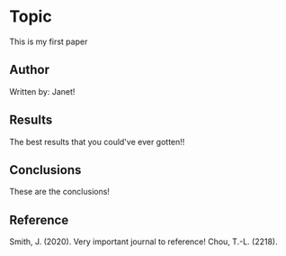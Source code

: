 # Topic
This is my first paper

## Author
Written by: Janet!

## Results 
The best results that you could've ever gotten!!

## Conclusions
These are the conclusions!

## Reference
Smith, J. (2020). Very important journal to reference!
Chou, T.-L. (2218).
